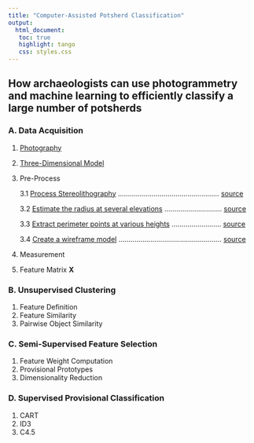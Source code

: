 ```yaml
---
title: "Computer-Assisted Potsherd Classification"
output:
  html_document:
   toc: true
   highlight: tango
   css: styles.css
---
```


## How archaeologists can use photogrammetry and machine learning to efficiently classify a large number of potsherds

### A. Data Acquisition
1. [Photography](./markdown/Part_A1.md)
2. [Three-Dimensional Model](./markdown/Part_A2.md)
3. Pre-Process

    3.1 [Process Stereolithography](./markdown/Part_A3_1.md)
        ................................................... [source](./R/Part_A3_1.R)

    3.2 [Estimate the radius at several elevations](./markdown/Part_A3_2.md)
        ............................. [source](./R/Part_A3_2.R)

    3.3 [Extract perimeter points at various heights](./markdown/Part_A3_3.md)
        ......................... [source](./R/Part_A3_3.R)

    3.4 [Create a wireframe model](./markdown/Part_A3_4.md)
        .................................................... [source](./R/Part_A3_4.R)

4.  Measurement
5.  Feature Matrix **X**

### B. Unsupervised Clustering
1. Feature Definition
2. Feature Similarity
3. Pairwise Object Similarity

### C. Semi-Supervised Feature Selection
1. Feature Weight Computation
2. Provisional Prototypes
3. Dimensionality Reduction

### D. Supervised Provisional Classification
1. CART
2. ID3
3. C4.5
